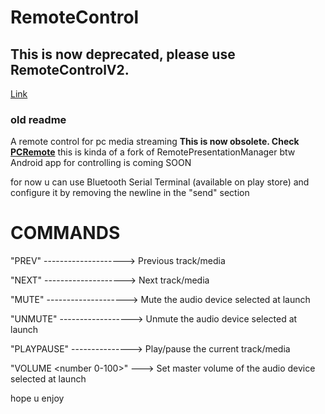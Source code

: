 # RemoteControl

## This is now deprecated, please use RemoteControlV2.
[Link](https://github.com/adryzz/RemoteControlV2)

### old readme


A remote control for pc media streaming
**This is now obsolete. Check [PCRemote](https://github.com/adryzz/PCRemote)**
this is kinda of a fork of RemotePresentationManager btw
Android app for controlling is coming SOON

for now u can use Bluetooth Serial Terminal (available on play store) and configure it by removing the newline in the "send" section

# COMMANDS
"PREV" --------------------> Previous track/media

"NEXT" --------------------> Next track/media

"MUTE" --------------------> Mute the audio device selected at launch

"UNMUTE" ------------------> Unmute the audio device selected at launch

"PLAYPAUSE" ---------------> Play/pause the current track/media

"VOLUME <number 0-100>" ---> Set master volume of  the audio device selected at launch

hope u enjoy
